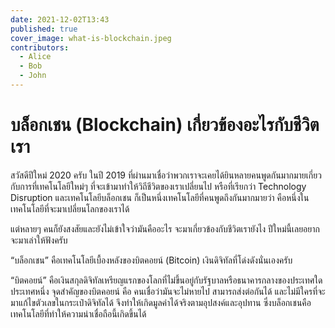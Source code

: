 ```yaml
---
date: 2021-12-02T13:43
published: true
cover_image: what-is-blockchain.jpeg
contributors:
  - Alice
  - Bob
  - John
---
```


# บล็อกเชน (Blockchain) เกี่ยวข้องอะไรกับชีวิตเรา

สวัสดีปีใหม่ 2020 ครับ ในปี 2019 ที่ผ่านมาเชื่อว่าพวกเราจะเคยได้ยินหลายคนพูดกันมากมายเกี่ยวกับการที่เทคโนโลยีใหม่ๆ ที่จะเข้ามาทำให้วิถีชีวิตของเราเปลี่ยนไป หรือที่เรียกว่า Technology Disruption และเทคโนโลยีบล็อกเชน ก็เป็นหนึ่งเทคโนโลยีที่คนพูดถึงกันมากมายว่า คือหนึ่งในเทคโนโลยีที่จะมาเปลี่ยนโลกของเราได้

แต่หลายๆ คนก็ยังสงสัยและยังไม่เข้าใจว่ามันคืออะไร จะมาเกี่ยวข้องกับชีวิตเรายังไง ปีใหม่นี้เลยอยากจะมาเล่าให้ฟังครับ

“บล็อกเชน” คือเทคโนโลยีเบื้องหลังของบิตคอยน์ (Bitcoin) เงินดิจิทัลที่โด่งดังนั่นเองครับ

“บิตคอยน์” คือเงินสกุลดิจิทัลเหรียญแรกของโลกที่ไม่ขึ้นอยู่กับรัฐบาลหรือธนาคารกลางของประเทศใดประเทศหนึ่ง จุดสำคัญของบิตคอยน์ คือ คนเชื่อว่ามันจะไม่หายไป สามารถส่งต่อกันได้ และไม่มีใครที่จะมาแก้ไขตัวเลขในกระเป๋าดิจิทัลได้ จึงทำให้เกิดมูลค่าได้จริงตามอุปสงค์และอุปทาน ซึ่งบล็อกเชนคือเทคโนโลยีที่ทำให้ความน่าเชื่อถือนี้เกิดขึ้นได้
